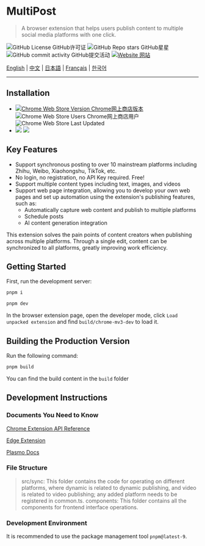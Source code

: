 # MultiPost

> A browser extension that helps users publish content to multiple social media platforms with one click.

![GitHub License GitHub许可证](https://img.shields.io/github/license/leaper-one/MultiPost-Extension) ![GitHub Repo stars GitHub星星](https://img.shields.io/github/stars/leaper-one/MultiPost-Extension) ![GitHub commit activity GitHub提交活动](https://img.shields.io/github/commit-activity/m/leaper-one/MultiPost-Extension) [![Website 网站](https://img.shields.io/website?url=https%3A%2F%2Fmultipost.app)](https://multipost.app)

[English](README.md) | [中文](docs/README-zh.md) | [日本語](docs/README-jp.md) | [Français](docs/README-fr.md) | [한국어](docs/README-kr.md)

---

## Installation

- [![Chrome Web Store Version Chrome网上商店版本](https://img.shields.io/chrome-web-store/v/dhohkaclnjgcikfoaacfgijgjgceofih)](https://chromewebstore.google.com/detail/multipost/dhohkaclnjgcikfoaacfgijgjgceofih) ![Chrome Web Store Users Chrome网上商店用户](https://img.shields.io/chrome-web-store/users/dhohkaclnjgcikfoaacfgijgjgceofih) ![Chrome Web Store Last Updated](https://img.shields.io/chrome-web-store/last-updated/dhohkaclnjgcikfoaacfgijgjgceofih)
- [![](https://img.shields.io/badge/dynamic/json?label=edge%20add-on&prefix=v&query=%24.version&url=https%3A%2F%2Fmicrosoftedge.microsoft.com%2Faddons%2Fgetproductdetailsbycrxid%2Fckoiphiceimehjkolnfffgbmihoppgjg)](https://microsoftedge.microsoft.com/addons/detail/multipost/ckoiphiceimehjkolnfffgbmihoppgjg) [![](https://img.shields.io/badge/dynamic/json?label=users&query=%24.activeInstallCount&url=https%3A%2F%2Fmicrosoftedge.microsoft.com%2Faddons%2Fgetproductdetailsbycrxid%2Fckoiphiceimehjkolnfffgbmihoppgjg)](https://microsoftedge.microsoft.com/addons/detail/multipost/ckoiphiceimehjkolnfffgbmihoppgjg)
<!-- ![Edge add-on last updated](https://img.shields.io/badge/dynamic/json?label=last%20updated&query=%24.lastUpdateDate&url=https%3A%2F%2Fmicrosoftedge.microsoft.com%2Faddons%2Fgetproductdetailsbycrxid%2Fckoiphiceimehjkolnfffgbmihoppgjg) -->

## Key Features

- Support synchronous posting to over 10 mainstream platforms including Zhihu, Weibo, Xiaohongshu, TikTok, etc.
- No login, no registration, no API Key required. Free!
- Support multiple content types including text, images, and videos
- Support web page integration, allowing you to develop your own web pages and set up automation using the extension's publishing features, such as:
  - Automatically capture web content and publish to multiple platforms
  - Schedule posts
  - AI content generation integration

This extension solves the pain points of content creators when publishing across multiple platforms. Through a single edit, content can be synchronized to all platforms, greatly improving work efficiency.

## Getting Started

First, run the development server:

```bash
pnpm i

pnpm dev
```

In the browser extension page, open the developer mode, click `Load unpacked extension` and find `build/chrome-mv3-dev` to load it.

## Building the Production Version

Run the following command:

```bash
pnpm build
```

You can find the build content in the `build` folder

## Development Instructions

### Documents You Need to Know

[Chrome Extension API Reference](https://developer.chrome.com/docs/extensions/reference/api)

[Edge Extension](https://learn.microsoft.com/en-us/microsoft-edge/extensions-chromium/)

[Plasmo Docs](https://docs.plasmo.com/)

### File Structure

> src/sync: This folder contains the code for operating on different platforms, where dynamic is related to dynamic publishing, and video is related to video publishing; any added platform needs to be registered in common.ts.
> components: This folder contains all the components for frontend interface operations.

### Development Environment

It is recommended to use the package management tool `pnpm@latest-9`.
